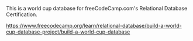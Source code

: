 This is a world cup database for freeCodeCamp.com's Relational Database Certification.

https://www.freecodecamp.org/learn/relational-database/build-a-world-cup-database-project/build-a-world-cup-database
